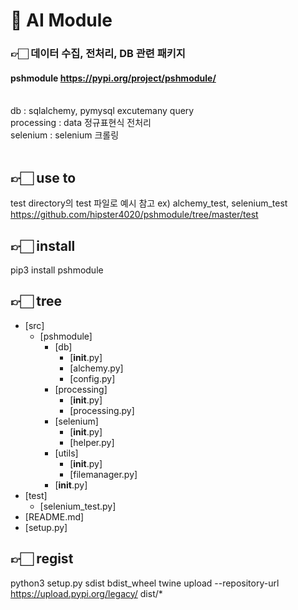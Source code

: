 # 🤖 AI Module

### 👉🏻 데이터 수집, 전처리, DB 관련 패키지
#### pshmodule  https://pypi.org/project/pshmodule/
<br>
db :  sqlalchemy, pymysql excutemany query
<br>
processing : data 정규표현식 전처리
<br>
selenium : selenium 크롤링
<br>
<br>

## 👉🏻 use to
test directory의 test 파일로 예시 참고 ex) alchemy_test, selenium_test
<br>
https://github.com/hipster4020/pshmodule/tree/master/test
<br>


## 👉🏻 install
pip3 install pshmodule
<br>


## 👉🏻 tree
 * [src]
   * [pshmodule] 
     * [db]
       * [__init__.py]
       * [alchemy.py]
       * [config.py]
     * [processing]
       * [__init__.py]
       * [processing.py]
     * [selenium]
       * [__init__.py]
       * [helper.py]
     * [utils]
       * [__init__.py]
       * [filemanager.py]
     * [__init__.py]
 * [test]
   * [selenium_test.py] 
 * [README.md]
 * [setup.py]


## 👉🏻 regist
python3 setup.py sdist bdist_wheel
twine upload --repository-url https://upload.pypi.org/legacy/ dist/*